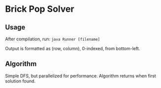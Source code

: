 # Brick Pop Solver

## Usage
After compilation, run:
`java Runner [filename]`

Output is formatted as (row, column), 0-indexed, from bottom-left.

## Algorithm
Simple DFS, but parallelized for performance. Algorithm returns when first solution found.
